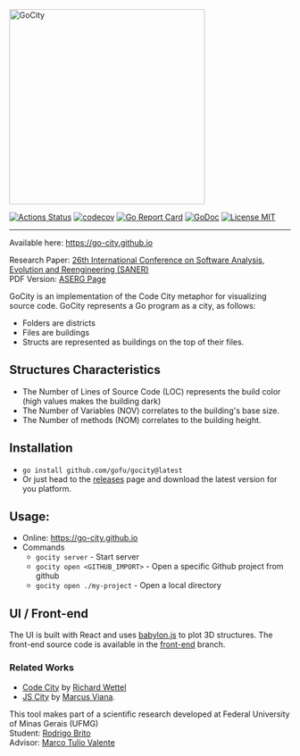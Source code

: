 <img width="350" src="https://raw.githubusercontent.com/rodrigo-brito/gocity/master/pkg/server/assets/logo.png" alt="GoCity" />

[![Actions Status](https://github.com/gofu/gocity/workflows/tests/badge.svg)](https://github.com/gofu/gocity/actions)
[![codecov](https://codecov.io/gh/rodrigo-brito/gocity/branch/master/graph/badge.svg)](https://codecov.io/gh/rodrigo-brito/gocity)
[![Go Report Card](https://goreportcard.com/badge/github.com/gofu/gocity)](https://goreportcard.com/report/github.com/gofu/gocity)
[![GoDoc](https://godoc.org/github.com/gofu/gocity?status.svg)](https://godoc.org/github.com/gofu/gocity)
<a href="https://opensource.org/licenses/MIT">
  <img src="https://img.shields.io/badge/license-MIT-blue.svg" alt="License MIT">
</a>
<hr />
 
Available here: https://go-city.github.io

Research Paper: [26th International Conference on Software Analysis, Evolution and Reengineering (SANER)](https://ieeexplore.ieee.org/document/8668008)
<br>PDF Version: [ASERG Page](https://homepages.dcc.ufmg.br/~mtov/pub/2019-saner-gocity.pdf)
 
GoCity is an implementation of the Code City metaphor for visualizing source code. GoCity represents a Go program as a city, as follows: 

 - Folders are districts
 - Files are buildings
 - Structs are represented as buildings on the top of their files.

## Structures Characteristics

 - The Number of Lines of Source Code (LOC) represents the build color (high values makes the building dark)
 - The Number of Variables (NOV) correlates to the building's base size.
 - The Number of methods (NOM) correlates to the building height.
 
## Installation

- `go install github.com/gofu/gocity@latest`
- Or just head to the [releases](https://github.com/gofu/gocity/releases) page and download the latest version for you platform.

## Usage:
- Online: https://go-city.github.io
- Commands
    - `gocity server` - Start server
    - `gocity open <GITHUB_IMPORT>` - Open a specific Github project from github
    - `gocity open ./my-project` - Open a local directory
 
## UI / Front-end

The UI is built with React and uses [babylon.js](https://www.babylonjs.com/) to plot 3D structures. The front-end source code is available in the [front-end](https://github.com/gofu/gocity/tree/front-end) branch. 
 
### Related Works
- [Code City](https://wettel.github.io/codecity.html) by [Richard Wettel](https://twitter.com/richardwettel)
- [JS City](https://github.com/ASERG-UFMG/JSCity/wiki/JSCITY) by [Marcus Viana](https://github.com/malilovick).

This tool makes part of a scientific research developed at Federal University of Minas Gerais (UFMG)<br/>
Student: [Rodrigo Brito](https://github.com/rodrigo-brito)<br/>
Advisor: [Marco Tulio Valente](https://homepages.dcc.ufmg.br/~mtov/)
